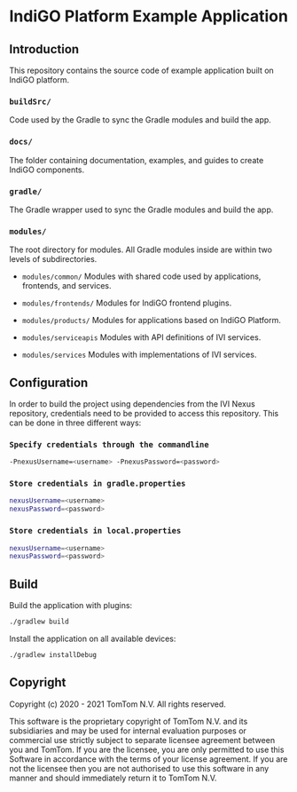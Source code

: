 # IndiGO Platform Example Application

## Introduction

This repository contains the source code of example application built on IndiGO platform.

### `buildSrc/`

Code used by the Gradle to sync the Gradle modules and build the app.

### `docs/`

The folder containing documentation, examples, and guides to create IndiGO components.

### `gradle/`

The Gradle wrapper used to sync the Gradle modules and build the app.

### `modules/`

The root directory for modules. All Gradle modules inside are within two levels of subdirectories.

* `modules/common/`
  Modules with shared code used by applications, frontends, and services.

* `modules/frontends/`
  Modules for IndiGO frontend plugins.

* `modules/products/`
  Modules for applications based on IndiGO Platform.

* `modules/serviceapis`
  Modules with API definitions of IVI services.

* `modules/services`
  Modules with implementations of IVI services.

## Configuration

In order to build the project using dependencies from the IVI Nexus repository, credentials need to
be provided to access this repository. This can be done in three different ways:

### `Specify credentials through the commandline`
```bash
-PnexusUsername=<username> -PnexusPassword=<password>
```

### `Store credentials in gradle.properties`
```bash
nexusUsername=<username>
nexusPassword=<password>
```

### `Store credentials in local.properties`
```bash
nexusUsername=<username>
nexusPassword=<password>
```

## Build

Build the application with plugins:

```bash
./gradlew build
```

Install the application on all available devices:

```bash
./gradlew installDebug
```

## Copyright

Copyright (c) 2020 - 2021 TomTom N.V. All rights reserved.

This software is the proprietary copyright of TomTom N.V. and its subsidiaries and may be used for
internal evaluation purposes or commercial use strictly subject to separate licensee agreement
between you and TomTom. If you are the licensee, you are only permitted to use this Software in
accordance with the terms of your license agreement. If you are not the licensee then you are not
authorised to use this software in any manner and should immediately return it to TomTom N.V.
